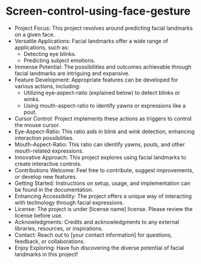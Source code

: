 # Screen-control-using-face-gesture


- Project Focus: This project revolves around predicting facial landmarks on a given face.
- Versatile Applications: Facial landmarks offer a wide range of applications, such as:
  - Detecting eye blinks.
  - Predicting subject emotions.
- Immense Potential: The possibilities and outcomes achievable through facial landmarks are intriguing and expansive.
- Feature Development: Appropriate features can be developed for various actions, including:
  - Utilizing eye-aspect-ratio (explained below) to detect blinks or winks.
  - Using mouth-aspect-ratio to identify yawns or expressions like a pout.
- Cursor Control: Project implements these actions as triggers to control the mouse cursor.
- Eye-Aspect-Ratio: This ratio aids in blink and wink detection, enhancing interaction possibilities.
- Mouth-Aspect-Ratio: This ratio can identify yawns, pouts, and other mouth-related expressions.
- Innovative Approach: This project explores using facial landmarks to create interactive controls.
- Contributions Welcome: Feel free to contribute, suggest improvements, or develop new features.
- Getting Started: Instructions on setup, usage, and implementation can be found in the documentation.
- Enhancing Accessibility: The project offers a unique way of interacting with technology through facial expressions.
- License: The project is under [license name] license. Please review the license before use.
- Acknowledgments: Credits and acknowledgments to any external libraries, resources, or inspirations.
- Contact: Reach out to [your contact information] for questions, feedback, or collaborations.
- Enjoy Exploring: Have fun discovering the diverse potential of facial landmarks in this project!
